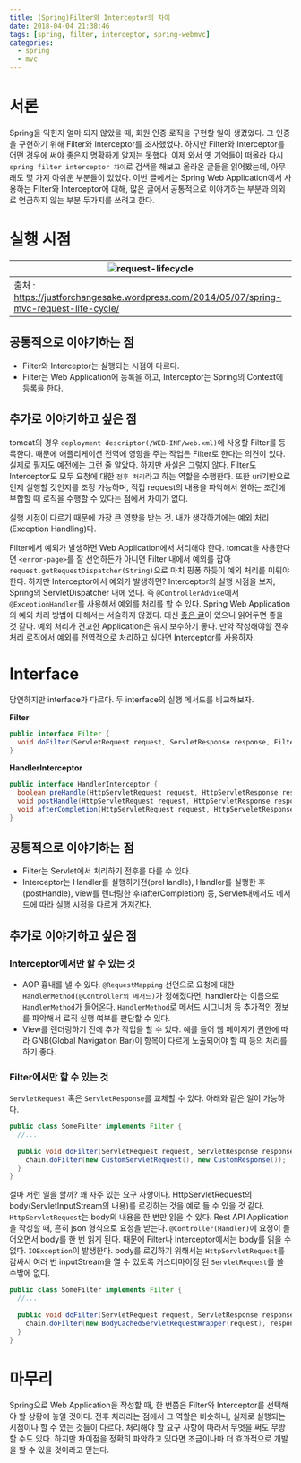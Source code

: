 ```yaml
---
title: (Spring)Filter와 Interceptor의 차이
date: 2018-04-04 21:38:46
tags: [spring, filter, interceptor, spring-webmvc]
categories:
  - spring
  - mvc
---
```


# 서론

Spring을 익힌지 얼마 되지 않았을 때, 회원 인증 로직을 구현할 일이 생겼었다. 그 인증을 구현하기 위해 Filter와 Interceptor를 조사했었다. 하지만 Filter와 Interceptor를 어떤 경우에 써야 좋은지 명확하게 알지는 못했다. 이제 와서 옛 기억들이 떠올라 다시 `spring filter interceptor 차이`로 검색을 해보고 올라온 글들을 읽어봤는데, 아무래도 몇 가지 아쉬운 부분들이 있었다. 이번 글에서는 Spring Web Application에서 사용하는 Filter와 Interceptor에 대해, 많은 글에서 공통적으로 이야기하는 부분과 의외로 언급하지 않는 부분 두가지를 쓰려고 한다.

<!-- more -->

# 실행 시점

| ![request-lifecycle](spring-request-lifecycle.jpg) |
| - |
| 출처 : https://justforchangesake.wordpress.com/2014/05/07/spring-mvc-request-life-cycle/ |

## 공통적으로 이야기하는 점

- Filter와 Interceptor는 실행되는 시점이 다르다.
- Filter는 Web Application에 등록을 하고, Interceptor는 Spring의 Context에 등록을 한다.

## 추가로 이야기하고 싶은 점

tomcat의 경우 `deployment descriptor(/WEB-INF/web.xml)`에 사용할 Filter를 등록한다. 때문에 애플리케이션 전역에 영향을 주는 작업은 Filter로 한다는 의견이 있다. 실제로 필자도 예전에는 그런 줄 알았다. 하지만 사실은 그렇지 않다. Filter도 Interceptor도 모두 요청에 대한 `전후 처리`라고 하는 역할을 수행한다. 또한 uri기반으로 언제 실행할 것인지를 조정 가능하며, 직접 request의 내용을 파악해서 원하는 조건에 부합할 때 로직을 수행할 수 있다는 점에서 차이가 없다.

실행 시점이 다르기 때문에 가장 큰 영향을 받는 것. 내가 생각하기에는 예외 처리(Exception Handling)다.

Filter에서 예외가 발생하면 Web Application에서 처리해야 한다. tomcat을 사용한다면 `<error-page>`를 잘 선언하든가 아니면 Filter 내에서 예외를 잡아 `request.getRequestDispatcher(String)`으로 마치 핑퐁 하듯이 예외 처리를 미뤄야 한다. 하지만 Interceptor에서 예외가 발생하면? Interceptor의 실행 시점을 보자, Spring의 ServletDispatcher 내에 있다. 즉 `@ControllerAdvice`에서 `@ExceptionHandler`를 사용해서 예외를 처리를 할 수 있다. Spring Web Application의 예외 처리 방법에 대해서는 서술하지 않겠다. 대신 [좋은 글](https://spring.io/blog/2013/11/01/exception-handling-in-spring-mvc)이 있으니 읽어두면 좋을 것 같다. 예외 처리가 견고한 Application은 유지 보수하기 좋다. 만약 작성해야할 전후처리 로직에서 예외를 전역적으로 처리하고 싶다면 Interceptor를 사용하자.

# Interface

당연하지만 interface가 다르다. 두 interface의 실행 메서드를 비교해보자.

**Filter**

```java
public interface Filter {
  void doFilter(ServletRequest request, ServletResponse response, FilterChain chain);
}
```

**HandlerInterceptor**

```java
public interface HandlerInterceptor {
  boolean preHandle(HttpServletRequest request, HttpServletResponse response, Object handler);
  void postHandle(HttpServletRequest request, HttpServletResponse response, Object handler, ModelAndView mav);
  void afterCompletion(HttpServletRequest request, HttpServeletResponse response, Object handler, Exception ex);
}
```

## 공통적으로 이야기하는 점

- Filter는 Servlet에서 처리하기 전후를 다룰 수 있다.
- Interceptor는 Handler를 실행하기전(preHandle), Handler를 실행한 후(postHandle), view를 렌더링한 후(afterCompletion) 등, Servlet내에서도 메서드에 따라 실행 시점을 다르게 가져간다.

## 추가로 이야기하고 싶은 점

### Interceptor에서만 할 수 있는 것

- AOP 흉내를 낼 수 있다. `@RequestMapping` 선언으로 요청에 대한 `HandlerMethod(@Controller의 메서드)`가 정해졌다면, handler라는 이름으로 `HandlerMethod`가 들어온다. `HandlerMethod`로 메서드 시그니처 등 추가적인 정보를 파악해서 로직 실행 여부를 판단할 수 있다.
- View를 렌더링하기 전에 추가 작업을 할 수 있다. 예를 들어 웹 페이지가 권한에 따라 GNB(Global Navigation Bar)이 항목이 다르게 노출되어야 할 때 등의 처리를 하기 좋다.

### Filter에서만 할 수 있는 것

`ServletRequest` 혹은 `ServletResponse`를 교체할 수 있다. 아래와 같은 일이 가능하다.

```java
public class SomeFilter implements Filter {
  //...
  
  public void doFilter(ServletRequest request, ServletResponse response, FilterChain chain) {
    chain.doFilter(new CustomServletRequest(), new CustomResponse());
  }
}
```

설마 저런 일을 할까? 꽤 자주 있는 요구 사항이다. HttpServletRequest의 body(ServletInputStream의 내용)를 로깅하는 것을 예로 들 수 있을 것 같다. `HttpServletRequest`는 body의 내용을 한 번만 읽을 수 있다. Rest API Application을 작성할 때, 흔히 json 형식으로 요청을 받는다. `@Controller(Handler)`에 요청이 들어오면서 body를 한 번 읽게 된다. 때문에 Filter나 Interceptor에서는 body를 읽을 수 없다. `IOException`이 발생한다. body를 로깅하기 위해서는 `HttpServletRequest`를 감싸서 여러 번 inputStream을 열 수 있도록 커스터마이징 된 `ServletRequest`를 쓸 수밖에 없다.

```java
public class SomeFilter implements Filter {
  //...
  
  public void doFilter(ServletRequest request, ServletResponse response, FilterChain chain) {
    chain.doFilter(new BodyCachedServletRequestWrapper(request), response);
  }
}
```

# 마무리

Spring으로 Web Application을 작성할 때, 한 번쯤은 Filter와 Interceptor를 선택해야 할 상황에 놓일 것이다. 전후 처리라는 점에서 그 역할은 비슷하나, 실제로 실행되는 시점이나 할 수 있는 것들이 다르다. 처리해야 할 요구 사항에 따라서 무엇을 써도 무방할 수도 있다. 하지만 차이점을 정확히 파악하고 있다면 조금이나마 더 효과적으로 개발을 할 수 있을 것이라고 믿는다.